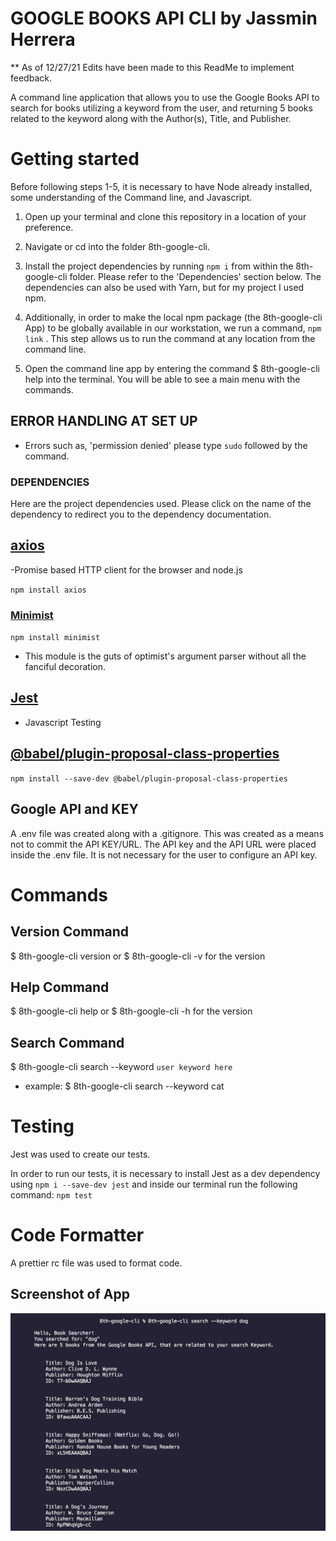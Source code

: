 # GOOGLE BOOKS API CLI by Jassmin Herrera

\*\* As of 12/27/21 Edits have been made to this ReadMe to implement feedback.

A command line application that allows you to use the Google Books API to search for books utilizing a keyword from the user, and returning 5 books related to the keyword along with the Author(s), Title, and Publisher.

# Getting started

Before following steps 1-5, it is necessary to have Node already installed, some understanding of the Command line, and Javascript.

1. Open up your terminal and clone this repository in a location of your preference.

2. Navigate or cd into the folder 8th-google-cli.

3. Install the project dependencies by running `npm i` from within the 8th-google-cli folder. Please refer to the 'Dependencies' section below. The dependencies can also be used with Yarn, but for my project I used npm.

4. Additionally, in order to make the local npm package (the 8th-google-cli App) to be globally available in our workstation, we run a command, `npm link` . This step allows us to run the command at any location from the command line.

5. Open the command line app by entering the command $ 8th-google-cli help into the terminal. You will be able to see a main menu with the commands.

## ERROR HANDLING AT SET UP

- Errors such as, 'permission denied' please type `sudo` followed by the command.

### DEPENDENCIES

Here are the project dependencies used. Please click on the name of the dependency to redirect you to the dependency documentation.

## [axios](https://www.npmjs.com/package/axios)

-Promise based HTTP client for the browser and node.js

`npm install axios`

### [Minimist](https://www.npmjs.com/package/minimist)

`npm install minimist`

- This module is the guts of optimist's argument parser without all the fanciful decoration.

## [Jest](https://jestjs.io/docs/getting-started)

- Javascript Testing

## [@babel/plugin-proposal-class-properties](https://www.npmjs.com/package/@babel/plugin-proposal-class-properties)

`npm install --save-dev @babel/plugin-proposal-class-properties`

## Google API and KEY

A .env file was created along with a .gitignore. This was created as a means not to commit the API KEY/URL. The API key and the API URL were placed inside the .env file. It is not necessary for the user to configure an API key.

# Commands

## Version Command

$ 8th-google-cli version or $ 8th-google-cli -v for the version

## Help Command

$ 8th-google-cli help or $ 8th-google-cli -h for the version

## Search Command

$ 8th-google-cli search --keyword `user keyword here`

- example: $ 8th-google-cli search --keyword cat

# Testing

Jest was used to create our tests.

In order to run our tests, it is necessary to install Jest as a dev dependency using `npm i --save-dev jest` and inside our terminal run the following command: `npm test`

# Code Formatter

A prettier rc file was used to format code.

## Screenshot of App

![CLI](screenshot.jpg)
